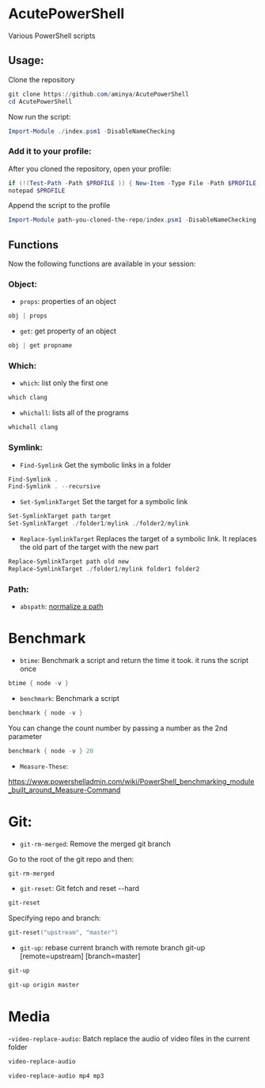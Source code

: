 # AcutePowerShell
 Various PowerShell scripts


## Usage:
Clone the repository
```ps1
git clone https://github.com/aminya/AcutePowerShell
cd AcutePowerShell
```

Now run the script:
```ps1
Import-Module ./index.psm1 -DisableNameChecking
```

### Add it to your profile:
After you cloned the repository, open your profile:
```ps1
if (!(Test-Path -Path $PROFILE )) { New-Item -Type File -Path $PROFILE -Force }
notepad $PROFILE
```

Append the script to the profile
```ps1
Import-Module path-you-cloned-the-repo/index.psm1 -DisableNameChecking
```

## Functions
Now the following functions are available in your session:


### Object:
- `props`:
properties of an object
```ps1
obj | props
```

- `get`:
get property of an object
```ps1
obj | get propname
```

### Which:

- `which`:
list only the first one
```ps1
which clang
```

- `whichall`:
lists all of the programs
```ps1
whichall clang
```

### Symlink:

- `Find-Symlink`
Get the symbolic links in a folder
```ps1
Find-Symlink .
Find-Symlink . --recursive
```

- `Set-SymlinkTarget`
Set the target for a symbolic link
```ps1
Set-SymlinkTarget path target
Set-SymlinkTarget ./folder1/mylink ./folder2/mylink
```

- `Replace-SymlinkTarget`
Replaces the target of a symbolic link. It replaces the old part of the target with the new part
```ps1
Replace-SymlinkTarget path old new
Replace-SymlinkTarget ./folder1/mylink folder1 folder2
```

### Path:

- `abspath`:
[normalize a path](https://stackoverflow.com/questions/495618/how-to-normalize-a-path-in-powershell)

# Benchmark

- `btime`:
Benchmark a script and return the time it took.
it runs the script once
```ps1
btime { node -v }
```

- `benchmark`:
Benchmark a script
```ps1
benchmark { node -v }
```

You can change the count number by passing a number as the 2nd parameter
```ps1
benchmark { node -v } 20
```

- `Measure-These`:

https://www.powershelladmin.com/wiki/PowerShell_benchmarking_module_built_around_Measure-Command

# Git:

- `git-rm-merged`:
Remove the merged git branch

Go to the root of the git repo and then:
```ps1
git-rm-merged
```


- `git-reset`:
Git fetch and reset --hard

```ps1
git-reset
```

Specifying repo and branch:
```ps1
git-reset("upstream", "master")
```

- `git-up`:
rebase current branch with remote branch
git-up [remote=upstream] [branch=master]

```ps1
git-up
```

```ps1
git-up origin master
```

# Media

-`video-replace-audio`:
Batch replace the audio of video files in the current folder

```ps1
video-replace-audio
```

```ps1
video-replace-audio mp4 mp3
```
